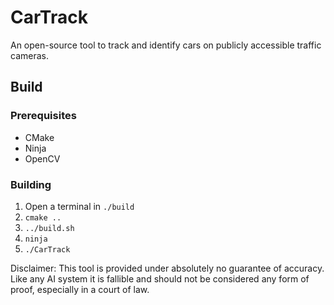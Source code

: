 # CarTrack
An open-source tool to track and identify cars on publicly accessible traffic cameras.

## Build

### Prerequisites 
- CMake
- Ninja
- OpenCV

### Building
1. Open a terminal in `./build`
2. `cmake ..`
3. `../build.sh`
4. `ninja`
5. `./CarTrack`

Disclaimer:
This tool is provided under absolutely no guarantee of accuracy.  Like any AI system it is fallible and should not be considered any form of proof, especially in a court of law.

